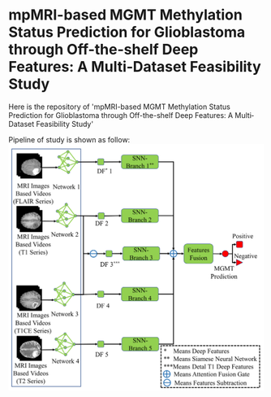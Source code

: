 # mpMRI-based MGMT Methylation Status Prediction for Glioblastoma through Off-the-shelf Deep Features: A Multi‐Dataset Feasibility Study
Here is the repository of 'mpMRI-based MGMT Methylation Status Prediction for Glioblastoma through Off-the-shelf Deep Features: A Multi‐Dataset Feasibility Study'

Pipeline of study is shown as follow:
![Pipeline of study](https://github.com/FORRESTHUACHEN/mpMRI_for_MGMT_Prediction-/blob/main/Figure1.png)
